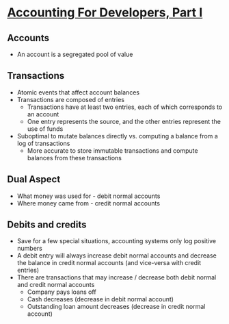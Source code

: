 # [Accounting For Developers, Part I](https://www.moderntreasury.com/journal/accounting-for-developers-part-i)

## Accounts

* An account is a segregated pool of value

## Transactions

* Atomic events that affect account balances
* Transactions are composed of entries
  * Transactions have at least two entries, each of which corresponds to an account
  * One entry represents the source, and the other entries represent the use of funds
* Suboptimal to mutate balances directly vs. computing a balance from a log of transactions
  * More accurate to store immutable transactions and compute balances from these transactions

## Dual Aspect

* What money was used for - debit normal accounts
* Where money came from - credit normal accounts

## Debits and credits

* Save for a few special situations, accounting systems only log positive numbers
* A debit entry will always increase debit normal accounts and decrease the balance in credit normal accounts (and vice-versa with credit entries) 
* There are transactions that may increase / decrease both debit normal and credit normal accounts
  * Company pays loans off
  * Cash decreases (decrease in debit normal account)
  * Outstanding loan amount decreases (decrease in credit normal account)
